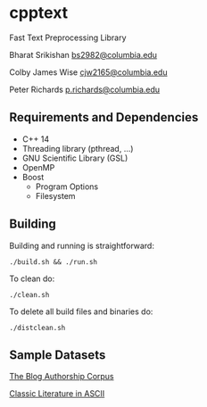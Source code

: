 # cpptext
Fast Text Preprocessing Library

Bharat Srikishan <bs2982@columbia.edu>

Colby James Wise <cjw2165@columbia.edu>

Peter Richards <p.richards@columbia.edu>

## Requirements and Dependencies

- C++ 14
- Threading library (pthread, ...)
- GNU Scientific Library (GSL)
- OpenMP
- Boost
    + Program Options
    + Filesystem

## Building

Building and running is straightforward:

`./build.sh && ./run.sh`

To clean do:

`./clean.sh`

To delete all build files and binaries do:

`./distclean.sh`

## Sample Datasets

[The Blog Authorship Corpus](http://u.cs.biu.ac.il/~koppel/BlogCorpus.htm)

[Classic Literature in ASCII](https://www.kaggle.com/mylesoneill/classic-literature-in-ascii/data)

